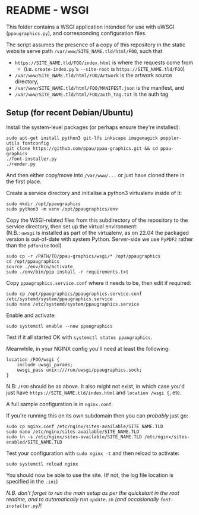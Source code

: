 # README - WSGI

This folder contains a WSGI application intended for use with uWSGI (`ppaugraphics.py`), and corresponding configuration files.

The script assumes the presence of a copy of this repository in the static website serve path `/var/www/SITE_NAME.tld/html/FOO`, such that
- `https://SITE_NAME.tld/FOO/index.html` is where the requests come from
  - (i.e. `create-index.py`'s `--site-root` is `https://SITE_NAME.tld/FOO`)
- `/var/www/SITE_NAME.tld/html/FOO/Artwork` is the artwork source directory,
- `/var/www/SITE_NAME.tld/html/FOO/MANIFEST.json` is the manifest, and
- `/var/www/SITE_NAME.tld/html/FOO/auth_tag.txt` is the auth tag

## Setup (for recent Debian/Ubuntu)

Install the system-level packages (or perhaps ensure they're installed):

    sudo apt-get install python3 git-lfs inkscape imagemagick poppler-utils fontconfig
    git clone https://github.com/ppau/ppau-graphics.git && cd ppau-graphics
    ./font-installer.py
    ./render.py

And then either copy/move into `/var/www/...` or just have cloned there in the first place. 

Create a service directory and initialise a python3 virtualenv inside of it:

    sudo mkdir /opt/ppaugraphics
    sudo python3 -m venv /opt/ppaugraphics/env

Copy the WSGI-related files from this subdirectory of the repository to the service directory, then set up the virtual environment:  
(N.B.: `uwsgi` is installed as part of the virtualenv, as on 22.04 the packaged version is out-of-date with system Python. Server-side we use `PyPDF2` rather than the `pdfunite` tool)

    sudo cp -r /PATH/TO/ppau-graphics/wsgi/* /opt/ppaugraphics
    cd /opt/ppaugraphics
    source ./env/bin/activate
    sudo ./env/bin/pip install -r requirements.txt

Copy `ppaugraphics.service.conf` where it needs to be, then edit if required:

    sudo cp /opt/ppaugraphics/ppaugraphics.service.conf /etc/systemd/system/ppaugraphics.service
    sudo nano /etc/systemd/system/ppaugraphics.service

Enable and activate:

    sudo systemctl enable --now ppaugraphics

Test if it all started OK with `systemctl status ppaugraphics`.

Meanwhile, in your NGINX config you'll need at least the following:

	location /FOO/wsgi {
		include uwsgi_params;
		uwsgi_pass unix:///run/uwsgi/ppaugraphics.sock;
	}

N.B: `/FOO` should be as above. It also might not exist, in which case you'd just have `https://SITE_NAME.tld/index.html` and `location /wsgi {`, etc.

A full sample configuration is in `nginx.conf`.

If you're running this on its own subdomain then you can *probably* just go:

    sudo cp nginx.conf /etc/nginx/sites-available/SITE_NAME.TLD
    sudo nano /etc/nginx/sites-available/SITE_NAME.TLD
    sudo ln -s /etc/nginx/sites-available/SITE_NAME.TLD /etc/nginx/sites-enabled/SITE_NAME.TLD

Test your configuration with `sudo nginx -t` and then reload to activate:

    sudo systemctl reload nginx

You should now be able to use the site. (If not, the log file location is specified in the `.ini`)

*N.B. don't forget to run the main setup as per the quickstart in the root readme, and to automatically run `update.sh` (and occasionally `font-installer.py`)!*
